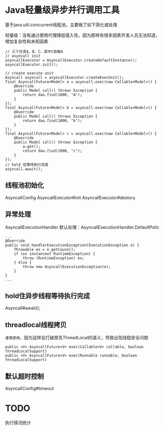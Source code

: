 Java轻量级异步并行调用工具
=========================
基于java.util.concurrent线程池，主要做了如下简化或处理

轻量级：没有通过使用代理降低侵入性，因为那样有很多因素开发人员无法知道，增加复杂性和未知因素

    // 三个任务A、B、C，其中C依赖A
    // asyncall init
    asyncallExecutor = AsyncallExecutor.createDefaultInstance();
    asyncallExecutor.init();

    // create execute unit
    Asyncall asyncall = asyncallExecutor.createExecUnit();
    final AsyncallFuture<Model> a = asyncall.exec(new Callable<Model>() {
        @Override
        public Model call() throws Exception {
            return dao.find(1000, "A");
        }
    });
    final AsyncallFuture<Model> b = asyncall.exec(new Callable<Model>() {
        @Override
        public Model call() throws Exception {
            return dao.find(1000, "b");
        }
    });
    final AsyncallFuture<Model> c = asyncall.exec(new Callable<Model>() {
        @Override
        public Model call() throws Exception {
            a.get();
            return dao.find(1000, "c");
        }
    });
    // hold 住等待执行完成
    asyncall.await();

## 线程池初始化
AsyncallConfig
AsyncallExecutor#init
AsyncallExecutor#destory

## 异常处理
AsyncallExecutionHandler
默认处理：AsyncallExecutionHandler.DefaultPolic

    ...
    @Override
    public void handlerExecutionException(ExecutionException e) {
        Throwable ex = e.getCause();
        if (ex instanceof RuntimeException) {
            throw (RuntimeException) ex;
        } else {
            throw new AsyncallExecutionException(e);
        }
    }
    ...

## hold住异步线程等待执行完成
Asyncall#await();

## threadlocal线程拷贝
`谨慎使用`，因为这样会打破原先ThreadLocal的语义，导致出现线程安全问题

    public <V> AsyncallFuture<V> exec(Callable<V> callable, boolean threadLocalSupport)
    public <V> AsyncallFuture<V> exec(Runnable runnable, boolean threadLocalSupport)

## 默认超时控制
AsyncallConfig#timeout

TODO
============
执行情况统计